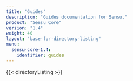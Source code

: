 ```yaml
---
title: "Guides"
description: "Guides documentation for Sensu."
product: "Sensu Core"
version: "1.4"
weight: 40
layout: "base-for-directory-listing"
menu:
  sensu-core-1.4:
    identifier: guides
---
```


{{< directoryListing >}}
